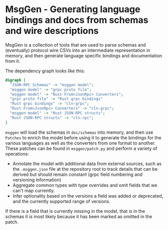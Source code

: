 # MsgGen - Generating language bindings and docs from schemas and wire descriptions

MsgGen is a collection of tools that are used to parse schemas and
(eventually) protocol wire CSVs into an intermediate representation in
memory, and then generate language specific bindings and
documentation from it.


The dependency graph looks like this:


```dot
digraph {
  "JSON-RPC Schemas" -> "msggen model";
  "msggen model" -> "grpc proto file";
  "msggen model" -> "Rust From<JsonRpc> Converters";
  "grpc proto file" -> "Rust grpc bindings"
  "Rust grpc bindings" -> "cln-grpc";
  "Rust From<JsonRpc> Converters" -> "cln-grpc";
  "msggen model" -> "Rust JSON-RPC structs";
  "Rust JSON-RPC structs" -> "cln-rpc";
}
```

`msggen` will load the schemas in `doc/schemas` into memory, and then
use `Patches` to enrich the model before using it to generate the
bindings for the various languages as well as the converters from one
format to another. These patches can be found in `msggen/patch.py` and
perform a variety of operations:

 - Annotate the model with additional data from external sources, such
   as the `.msggen.json` file at the repository root to track details
   that can be derived but should remain constant (grpc field
   numbering and versioning information)
 - Aggregate common types with type overrides and omit fields that we
   can't map currently.
 - Infer optionality based on the versions a field was added or
   deprecated, and the currently supported range of versions.

If there is a field that is currently missing in the model, that is in
the schemas it is most likely because it has been marked as omitted in
the patch.
